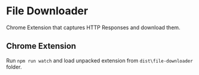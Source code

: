 # File Downloader

Chrome Extension that captures HTTP Responses and download them.

## Chrome Extension

Run `npm run watch` and load unpacked extension from `dist\file-downloader` folder.
